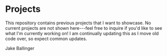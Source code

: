 # Projects
This repository contains previous projects that I want to showcase. No current projects are not shown here---feel free to inquire if you'd like to see what I'm currently working on! I am continually updating this as I move old code over, so expect common updates.

Jake Ballinger